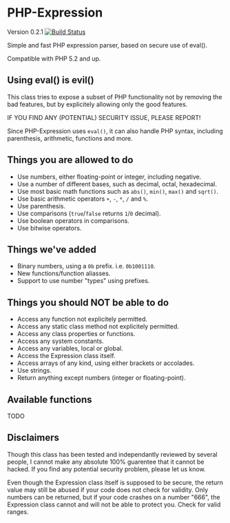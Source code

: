 PHP-Expression
==============
Version 0.2.1
[![Build Status](https://travis-ci.org/vanderlee/PHP-Expression.svg)](https://travis-ci.org/vanderlee/PHP-Expression)

Simple and fast PHP expression parser, based on secure use of eval().

Compatible with PHP 5.2 and up.

Using eval() is evil()
----------------------
This class tries to expose a subset of PHP functionality not by removing the
bad features, but by explicitely allowing only the good features.

IF YOU FIND ANY (POTENTIAL) SECURITY ISSUE, PLEASE REPORT!

Since PHP-Expression uses `eval()`, it can also handle PHP syntax, including
parenthesis, arithmetic, functions and more.

Things you are allowed to do
----------------------------
-	Use numbers, either floating-point or integer, including negative.
-	Use a number of different bases, such as decimal, octal, hexadecimal.
-	Use most basic math functions such as `abs()`, `min()`, `max()` and `sqrt()`.
-	Use basic arithmetic operators `+`, `-`, `*`, `/` and `%`.
-	Use parenthesis.
-	Use comparisons (`true`/`false` returns `1`/`0` decimal).
-	Use boolean operators in comparisons.
-	Use bitwise operators.

Things we've added
------------------
-	Binary numbers, using a `0b` prefix. i.e. `0b1001110`.
-	New functions/function aliasses.
-	Support to use number "types" using prefixes.

Things you should NOT be able to do
-----------------------------------
-	Access any function not explicitely permitted.
-	Access any static class method not explicitely permitted.
-	Access any class properties or functions.
-	Access any system constants.
-	Access any variables, local or global.
-	Access the Expression class itself.
-	Access arrays of any kind, using either brackets or accolades.
-	Use strings.
-	Return anything except numbers (integer or floating-point).

Available functions
-------------------
TODO

Disclaimers
-----------
Though this class has been tested and independantly reviewed by several people,
I cannot make any absolute 100% guarentee that it cannot be hacked. If you find
any potential security problem, please let us know.

Even though the Expression class itself is supposed to be secure, the return
value may still be abused if your code does not check for validity. Only numbers
can be returned, but if your code crashes on a number "666", the Expression
class cannot and will not be able to protect you. Check for valid ranges.